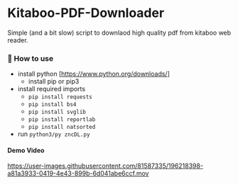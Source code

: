 # Kitaboo-PDF-Downloader
Simple (and a bit slow) script to downlaod high quality pdf from kitaboo web reader. 
### 📝 How to use
- install python [https://www.python.org/downloads/]
   - install pip or pip3
- install required imports
   - `pip install requests`
   - `pip install bs4`
   - `pip install svglib`
   - `pip install reportlab`
   - `pip install natsorted`
- run `python3/py zncDL.py`

#### Demo Video

https://user-images.githubusercontent.com/81587335/196218398-a81a3933-0419-4e43-899b-6d041abe6ccf.mov

